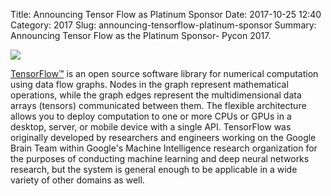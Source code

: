 Title: Announcing Tensor Flow as Platinum Sponsor
Date: 2017-10-25 12:40
Category: 2017
Slug: announcing-tensorflow-platinum-sponsor
Summary: Announcing Tensor Flow as the Platinum Sponsor- Pycon 2017.

<img src="https://in.pycon.org/2017/images/sponsor/tensor_flow.jpg">

[TensorFlow™](https://www.tensorflow.org/) is an open source software library for numerical computation using data flow graphs. Nodes in the graph represent mathematical operations, while the graph edges represent the multidimensional data arrays (tensors) communicated between them. The flexible architecture allows you to deploy computation to one or more CPUs or GPUs in a desktop, server, or mobile device with a single API. TensorFlow was originally developed by researchers and engineers working on the Google Brain Team within Google's Machine Intelligence research organization for the purposes of conducting machine learning and deep neural networks research, but the system is general enough to be applicable in a wide variety of other domains as well.